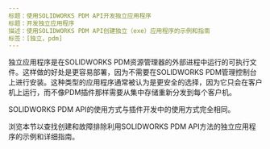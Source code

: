 ```yaml
---
标题：使用SOLIDWORKS PDM API开发独立应用程序
标题：开发独立应用程序
描述：使用SOLIDWORKS PDM API创建独立（exe）应用程序的示例和指南
标签：[独立，pdm]
---
```

独立应用程序是在SOLIDWORKS PDM资源管理器的外部进程中运行的可执行文件。这样做的好处是更容易部署，因为不需要在SOLIDWORKS PDM管理控制台上进行安装。这种类型的应用程序通常被认为是更安全的选择，因为它只会在客户机上运行，而不像PDM插件那样需要从集中存储重新分发到每个客户机。

SOLIDWORKS PDM API的使用方式与插件开发中的使用方式完全相同。

浏览本节以查找创建和故障排除利用SOLIDWORKS PDM API方法的独立应用程序的示例和详细指南。